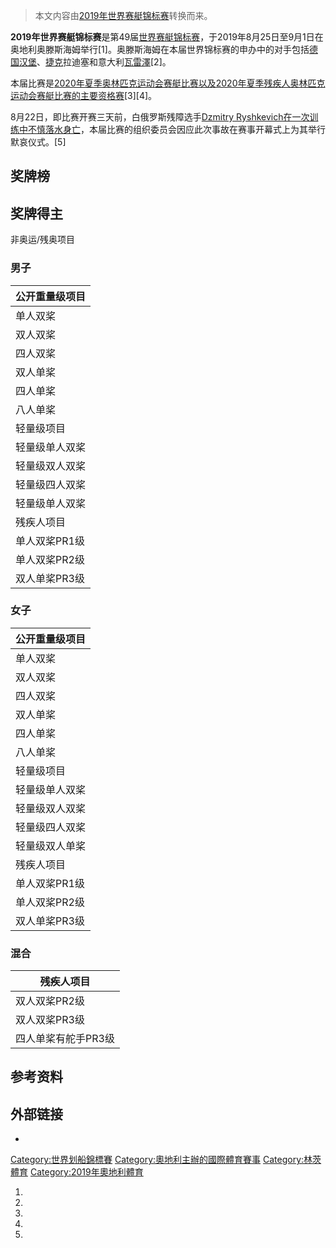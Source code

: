 > 本文内容由[2019年世界赛艇锦标赛](https://zh.wikipedia.org/wiki/2019年世界赛艇锦标赛)转换而来。


**2019年世界赛艇锦标赛**是第49届[世界赛艇锦标赛](../Page/世界赛艇锦标赛.md "wikilink")，于2019年8月25日至9月1日在奥地利奥滕斯海姆举行\[1\]。奥滕斯海姆在本届世界锦标赛的申办中的对手包括[德国](../Page/德国.md "wikilink")[汉堡](../Page/汉堡.md "wikilink")、[捷克](../Page/捷克.md "wikilink")拉迪塞和意大利[瓦雷澤](../Page/瓦雷澤.md "wikilink")\[2\]。

本届比赛是[2020年夏季奥林匹克运动会赛艇比赛以及](https://zh.wikipedia.org/wiki/2020年夏季奧林匹克運動會划船比賽 "wikilink")[2020年夏季残疾人奥林匹克运动会赛艇比赛的主要资格赛](https://zh.wikipedia.org/wiki/2020年夏季残疾人奥林匹克运动会赛艇比赛 "wikilink")\[3\]\[4\]。

8月22日，即比赛开赛三天前，白俄罗斯残障选手[Dzmitry Ryshkevich在一次训练中不慎落水身亡](https://zh.wikipedia.org/wiki/Dzmitry_Ryshkevich "wikilink")，本届比赛的组织委员会因应此次事故在赛事开幕式上为其举行默哀仪式。\[5\]

## 奖牌榜

## 奖牌得主

非奥运/残奥项目

### 男子

| 公开重量级项目  |
| -------- |
| 单人双桨     |
| 双人双桨     |
| 四人双桨     |
| 双人单桨     |
| 四人单桨     |
| 八人单桨     |
| 轻量级项目    |
| 轻量级单人双桨  |
| 轻量级双人双桨  |
| 轻量级四人双桨  |
| 轻量级单人双桨  |
| 残疾人项目    |
| 单人双桨PR1级 |
| 单人双桨PR2级 |
| 双人单桨PR3级 |

### 女子

| 公开重量级项目  |
| -------- |
| 单人双桨     |
| 双人双桨     |
| 四人双桨     |
| 双人单桨     |
| 四人单桨     |
| 八人单桨     |
| 轻量级项目    |
| 轻量级单人双桨  |
| 轻量级双人双桨  |
| 轻量级四人双桨  |
| 轻量级双人单桨  |
| 残疾人项目    |
| 单人双桨PR1级 |
| 单人双桨PR2级 |
| 双人单桨PR3级 |

### 混合

| 残疾人项目       |
| ----------- |
| 双人双桨PR2级    |
| 双人双桨PR3级    |
| 四人单桨有舵手PR3级 |

## 参考资料

## 外部链接

  -
[Category:世界划船錦標賽](https://zh.wikipedia.org/wiki/Category:世界划船錦標賽 "wikilink") [Category:奧地利主辦的國際體育賽事](https://zh.wikipedia.org/wiki/Category:奧地利主辦的國際體育賽事 "wikilink") [Category:林茨體育](https://zh.wikipedia.org/wiki/Category:林茨體育 "wikilink") [Category:2019年奧地利體育](https://zh.wikipedia.org/wiki/Category:2019年奧地利體育 "wikilink")

1.
2.
3.
4.
5.